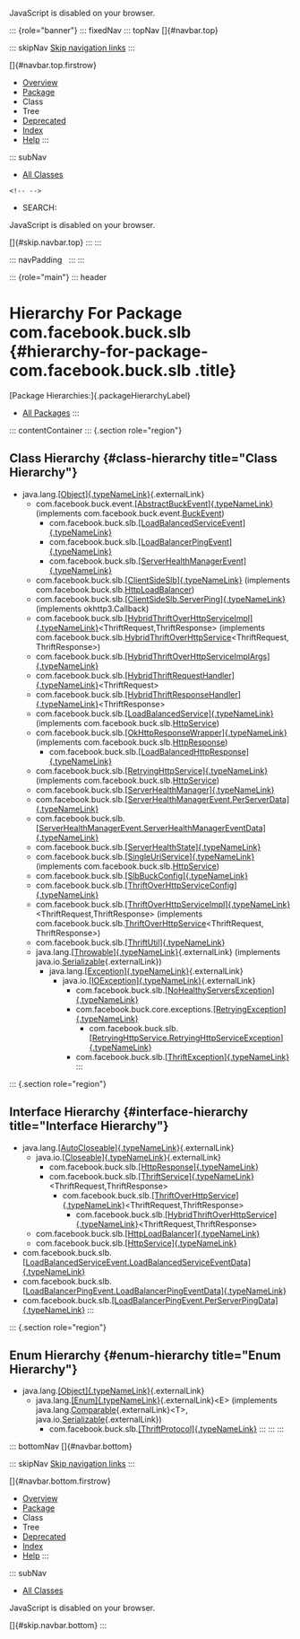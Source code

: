 <div>

JavaScript is disabled on your browser.

</div>

::: {role="banner"}
::: fixedNav
::: topNav
[]{#navbar.top}

::: skipNav
[Skip navigation links](#skip.navbar.top "Skip navigation links")
:::

[]{#navbar.top.firstrow}

-   [Overview](../../../../index.html)
-   [Package](package-summary.html)
-   Class
-   Tree
-   [Deprecated](../../../../deprecated-list.html)
-   [Index](../../../../index-all.html)
-   [Help](../../../../help-doc.html)
:::

::: subNav
-   [All Classes](../../../../allclasses.html)

```{=html}
<!-- -->
```
-   SEARCH:

<div>

<div>

JavaScript is disabled on your browser.

</div>

</div>

[]{#skip.navbar.top}
:::
:::

::: navPadding
 
:::
:::

::: {role="main"}
::: header
# Hierarchy For Package com.facebook.buck.slb {#hierarchy-for-package-com.facebook.buck.slb .title}

[Package Hierarchies:]{.packageHierarchyLabel}

-   [All Packages](../../../../overview-tree.html)
:::

::: contentContainer
::: {.section role="region"}
## Class Hierarchy {#class-hierarchy title="Class Hierarchy"}

-   java.lang.[[Object]{.typeNameLink}](http://docs.oracle.com/javase/7/docs/api/java/lang/Object.html?is-external=true "class or interface in java.lang"){.externalLink}
    -   com.facebook.buck.event.[[AbstractBuckEvent]{.typeNameLink}](../event/AbstractBuckEvent.html "class in com.facebook.buck.event")
        (implements
        com.facebook.buck.event.[BuckEvent](../event/BuckEvent.html "interface in com.facebook.buck.event"))
        -   com.facebook.buck.slb.[[LoadBalancedServiceEvent]{.typeNameLink}](LoadBalancedServiceEvent.html "class in com.facebook.buck.slb")
        -   com.facebook.buck.slb.[[LoadBalancerPingEvent]{.typeNameLink}](LoadBalancerPingEvent.html "class in com.facebook.buck.slb")
        -   com.facebook.buck.slb.[[ServerHealthManagerEvent]{.typeNameLink}](ServerHealthManagerEvent.html "class in com.facebook.buck.slb")
    -   com.facebook.buck.slb.[[ClientSideSlb]{.typeNameLink}](ClientSideSlb.html "class in com.facebook.buck.slb")
        (implements
        com.facebook.buck.slb.[HttpLoadBalancer](HttpLoadBalancer.html "interface in com.facebook.buck.slb"))
    -   com.facebook.buck.slb.[[ClientSideSlb.ServerPing]{.typeNameLink}](ClientSideSlb.ServerPing.html "class in com.facebook.buck.slb")
        (implements okhttp3.Callback)
    -   com.facebook.buck.slb.[[HybridThriftOverHttpServiceImpl]{.typeNameLink}](HybridThriftOverHttpServiceImpl.html "class in com.facebook.buck.slb")\<ThriftRequest,​ThriftResponse\>
        (implements
        com.facebook.buck.slb.[HybridThriftOverHttpService](HybridThriftOverHttpService.html "interface in com.facebook.buck.slb")\<ThriftRequest,​ThriftResponse\>)
    -   com.facebook.buck.slb.[[HybridThriftOverHttpServiceImplArgs]{.typeNameLink}](HybridThriftOverHttpServiceImplArgs.html "class in com.facebook.buck.slb")
    -   com.facebook.buck.slb.[[HybridThriftRequestHandler]{.typeNameLink}](HybridThriftRequestHandler.html "class in com.facebook.buck.slb")\<ThriftRequest\>
    -   com.facebook.buck.slb.[[HybridThriftResponseHandler]{.typeNameLink}](HybridThriftResponseHandler.html "class in com.facebook.buck.slb")\<ThriftResponse\>
    -   com.facebook.buck.slb.[[LoadBalancedService]{.typeNameLink}](LoadBalancedService.html "class in com.facebook.buck.slb")
        (implements
        com.facebook.buck.slb.[HttpService](HttpService.html "interface in com.facebook.buck.slb"))
    -   com.facebook.buck.slb.[[OkHttpResponseWrapper]{.typeNameLink}](OkHttpResponseWrapper.html "class in com.facebook.buck.slb")
        (implements
        com.facebook.buck.slb.[HttpResponse](HttpResponse.html "interface in com.facebook.buck.slb"))
        -   com.facebook.buck.slb.[[LoadBalancedHttpResponse]{.typeNameLink}](LoadBalancedHttpResponse.html "class in com.facebook.buck.slb")
    -   com.facebook.buck.slb.[[RetryingHttpService]{.typeNameLink}](RetryingHttpService.html "class in com.facebook.buck.slb")
        (implements
        com.facebook.buck.slb.[HttpService](HttpService.html "interface in com.facebook.buck.slb"))
    -   com.facebook.buck.slb.[[ServerHealthManager]{.typeNameLink}](ServerHealthManager.html "class in com.facebook.buck.slb")
    -   com.facebook.buck.slb.[[ServerHealthManagerEvent.PerServerData]{.typeNameLink}](ServerHealthManagerEvent.PerServerData.html "class in com.facebook.buck.slb")
    -   com.facebook.buck.slb.[[ServerHealthManagerEvent.ServerHealthManagerEventData]{.typeNameLink}](ServerHealthManagerEvent.ServerHealthManagerEventData.html "class in com.facebook.buck.slb")
    -   com.facebook.buck.slb.[[ServerHealthState]{.typeNameLink}](ServerHealthState.html "class in com.facebook.buck.slb")
    -   com.facebook.buck.slb.[[SingleUriService]{.typeNameLink}](SingleUriService.html "class in com.facebook.buck.slb")
        (implements
        com.facebook.buck.slb.[HttpService](HttpService.html "interface in com.facebook.buck.slb"))
    -   com.facebook.buck.slb.[[SlbBuckConfig]{.typeNameLink}](SlbBuckConfig.html "class in com.facebook.buck.slb")
    -   com.facebook.buck.slb.[[ThriftOverHttpServiceConfig]{.typeNameLink}](ThriftOverHttpServiceConfig.html "class in com.facebook.buck.slb")
    -   com.facebook.buck.slb.[[ThriftOverHttpServiceImpl]{.typeNameLink}](ThriftOverHttpServiceImpl.html "class in com.facebook.buck.slb")\<ThriftRequest,​ThriftResponse\>
        (implements
        com.facebook.buck.slb.[ThriftOverHttpService](ThriftOverHttpService.html "interface in com.facebook.buck.slb")\<ThriftRequest,​ThriftResponse\>)
    -   com.facebook.buck.slb.[[ThriftUtil]{.typeNameLink}](ThriftUtil.html "class in com.facebook.buck.slb")
    -   java.lang.[[Throwable]{.typeNameLink}](http://docs.oracle.com/javase/7/docs/api/java/lang/Throwable.html?is-external=true "class or interface in java.lang"){.externalLink}
        (implements
        java.io.[Serializable](http://docs.oracle.com/javase/7/docs/api/java/io/Serializable.html?is-external=true "class or interface in java.io"){.externalLink})
        -   java.lang.[[Exception]{.typeNameLink}](http://docs.oracle.com/javase/7/docs/api/java/lang/Exception.html?is-external=true "class or interface in java.lang"){.externalLink}
            -   java.io.[[IOException]{.typeNameLink}](http://docs.oracle.com/javase/7/docs/api/java/io/IOException.html?is-external=true "class or interface in java.io"){.externalLink}
                -   com.facebook.buck.slb.[[NoHealthyServersException]{.typeNameLink}](NoHealthyServersException.html "class in com.facebook.buck.slb")
                -   com.facebook.buck.core.exceptions.[[RetryingException]{.typeNameLink}](../core/exceptions/RetryingException.html "class in com.facebook.buck.core.exceptions")
                    -   com.facebook.buck.slb.[[RetryingHttpService.RetryingHttpServiceException]{.typeNameLink}](RetryingHttpService.RetryingHttpServiceException.html "class in com.facebook.buck.slb")
                -   com.facebook.buck.slb.[[ThriftException]{.typeNameLink}](ThriftException.html "class in com.facebook.buck.slb")
:::

::: {.section role="region"}
## Interface Hierarchy {#interface-hierarchy title="Interface Hierarchy"}

-   java.lang.[[AutoCloseable]{.typeNameLink}](http://docs.oracle.com/javase/7/docs/api/java/lang/AutoCloseable.html?is-external=true "class or interface in java.lang"){.externalLink}
    -   java.io.[[Closeable]{.typeNameLink}](http://docs.oracle.com/javase/7/docs/api/java/io/Closeable.html?is-external=true "class or interface in java.io"){.externalLink}
        -   com.facebook.buck.slb.[[HttpResponse]{.typeNameLink}](HttpResponse.html "interface in com.facebook.buck.slb")
        -   com.facebook.buck.slb.[[ThriftService]{.typeNameLink}](ThriftService.html "interface in com.facebook.buck.slb")\<ThriftRequest,​ThriftResponse\>
            -   com.facebook.buck.slb.[[ThriftOverHttpService]{.typeNameLink}](ThriftOverHttpService.html "interface in com.facebook.buck.slb")\<ThriftRequest,​ThriftResponse\>
                -   com.facebook.buck.slb.[[HybridThriftOverHttpService]{.typeNameLink}](HybridThriftOverHttpService.html "interface in com.facebook.buck.slb")\<ThriftRequest,​ThriftResponse\>
    -   com.facebook.buck.slb.[[HttpLoadBalancer]{.typeNameLink}](HttpLoadBalancer.html "interface in com.facebook.buck.slb")
    -   com.facebook.buck.slb.[[HttpService]{.typeNameLink}](HttpService.html "interface in com.facebook.buck.slb")
-   com.facebook.buck.slb.[[LoadBalancedServiceEvent.LoadBalancedServiceEventData]{.typeNameLink}](LoadBalancedServiceEvent.LoadBalancedServiceEventData.html "interface in com.facebook.buck.slb")
-   com.facebook.buck.slb.[[LoadBalancerPingEvent.LoadBalancerPingEventData]{.typeNameLink}](LoadBalancerPingEvent.LoadBalancerPingEventData.html "interface in com.facebook.buck.slb")
-   com.facebook.buck.slb.[[LoadBalancerPingEvent.PerServerPingData]{.typeNameLink}](LoadBalancerPingEvent.PerServerPingData.html "interface in com.facebook.buck.slb")
:::

::: {.section role="region"}
## Enum Hierarchy {#enum-hierarchy title="Enum Hierarchy"}

-   java.lang.[[Object]{.typeNameLink}](http://docs.oracle.com/javase/7/docs/api/java/lang/Object.html?is-external=true "class or interface in java.lang"){.externalLink}
    -   java.lang.[[Enum]{.typeNameLink}](http://docs.oracle.com/javase/7/docs/api/java/lang/Enum.html?is-external=true "class or interface in java.lang"){.externalLink}\<E\>
        (implements
        java.lang.[Comparable](http://docs.oracle.com/javase/7/docs/api/java/lang/Comparable.html?is-external=true "class or interface in java.lang"){.externalLink}\<T\>,
        java.io.[Serializable](http://docs.oracle.com/javase/7/docs/api/java/io/Serializable.html?is-external=true "class or interface in java.io"){.externalLink})
        -   com.facebook.buck.slb.[[ThriftProtocol]{.typeNameLink}](ThriftProtocol.html "enum in com.facebook.buck.slb")
:::
:::
:::

::: bottomNav
[]{#navbar.bottom}

::: skipNav
[Skip navigation links](#skip.navbar.bottom "Skip navigation links")
:::

[]{#navbar.bottom.firstrow}

-   [Overview](../../../../index.html)
-   [Package](package-summary.html)
-   Class
-   Tree
-   [Deprecated](../../../../deprecated-list.html)
-   [Index](../../../../index-all.html)
-   [Help](../../../../help-doc.html)
:::

::: subNav
-   [All Classes](../../../../allclasses.html)

<div>

<div>

JavaScript is disabled on your browser.

</div>

</div>

[]{#skip.navbar.bottom}
:::
